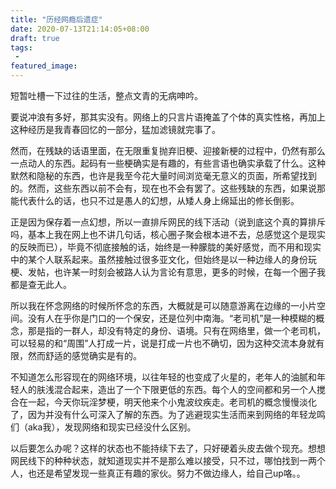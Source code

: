 ```yaml
---
title: "历经网瘾后遗症"
date: 2020-07-13T21:14:05+08:00
draft: true
tags:
 - 
featured_image:
---
```

短暂吐槽一下过往的生活，整点文青的无病呻吟。

要说冲浪有多好，那其实没有。网络上的只言片语掩盖了个体的真实性格，再加上这种经历是我青春回忆的一部分，猛加滤镜就完事了。

然而，在残缺的话语里面，在无限重复抛弃旧梗、迎接新梗的过程中，仍然有那么一点动人的东西。起码有一些梗确实是有趣的，有些言语也确实承载了什么。这种默然和隐秘的东西，也许是我至今花大量时间浏览毫无意义的页面，所希望找到的。然而，这些东西以前不会有，现在也不会有罢了。这些残缺的东西，如果说那能代表什么的话，也只不过是愚人的幻想，从矮人身上绵延出的修长倒影。

正是因为保存着一点幻想，所以一直排斥网民的线下活动（说到底这个真的算排斥吗，基本上我在网上也不讲几句话，核心圈子聚会根本进不去，总感觉这个是现实的反映而已），毕竟不彻底接触的话，始终是一种朦胧的美好感觉，而不用和现实中的某个人联系起来。虽然接触过很多亚文化，但始终是以一种边缘人的身份玩梗、发帖，也许某一时刻会被路人认为言论有意思，更多的时候，在每一个圈子我都是查无此人。

所以我在怀念网络的时候所怀念的东西，大概就是可以随意游离在边缘的一小片空间。没有人在乎你是门口的一个保安，还是位列中南海。“老司机”是一种模糊的概念，那是指的一群人，却没有特定的身份、语境。只有在网络里，做一个老司机，可以轻易的和“周围”人打成一片，说是打成一片也不确切，因为这种交流本身就有限，然而舒适的感觉确实是有的。

不知道怎么形容现在的网络环境，以往年轻的也变成了火星的，老年人的油腻和年轻人的肤浅混合起来，造出了一个下限更低的东西。每个人的空间都和另一个人搅合在一起，今天你玩淫梦梗，明天他来个小鬼波纹疾走。老司机的概念慢慢淡化了，因为并没有什么可深入了解的东西。为了逃避现实生活而来到网络的年轻龙鸣们（aka我），发现网络和现实已经没什么区别。

以后要怎么办呢？这样的状态也不能持续下去了，只好硬着头皮去做个现充。想想网民线下的种种状态，就知道现实并不是那么难以接受，只不过，哪怕找到一两个人，也还是希望发现一些真正有趣的家伙。努力不做边缘人，给自己up咯。。